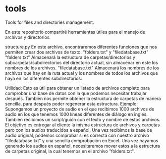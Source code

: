 # tools
Tools for files and directories management.

En este repositorio compartiré herramientas útiles para el manejo de archivos y directorios.

structure.py
  En este archivo, encontraremos diferentes funciones que nos permiten crear dos archivos de texto. "folders.txt" y "filedatabase.txt"
  "folders.txt"
     Almacenará la estructura de carpetas/directorios y subcarpetas/subdirectorios del directorio actual, sin almacenar en este los nombres de los archivos.
  "filedatabase.txt"
     Almacenará los nombres de los archivos que hay en la ruta actual y los nombres de todos los archivos que haya en los diferentes subdirectorios.

  Utilidad:
    Esto es útil para obtener un listado de archivos completo para comprobar una base de datos con la que podemos necesitar trabajar después.
    También nos permite obtener la estructura de carpetas de manera sencilla, para después poder regenerar esta estructura.
    Ejemplo:
      Supongamos un proyecto de audio en el que recibimos 1000 archivos de audio en los que tenemos 1000 líneas diferentes de diálogo en inglés.
      También recibimos un script/guión con el texto y nombre de estos archivos.
      El objetivo es entregar al cliente la misma estructura de archivos y carpetas pero con los audios traducidos a español.
      Una vez recibimos la base de audio original, podemos comprobar si es correcta con nuestro archivo "filedatabase.txt" y una sencilla comprobación en Excel.
      Una vez hayamos generado los audios en español, necesitaremos mover estos a la estructura de carpetas original, la cual tenemos en el archivo "folders.txt".
